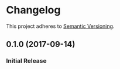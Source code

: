 # Changelog
This project adheres to [Semantic Versioning](http://semver.org/spec/v2.0.0.html).

## 0.1.0 (2017-09-14)
### Initial Release
